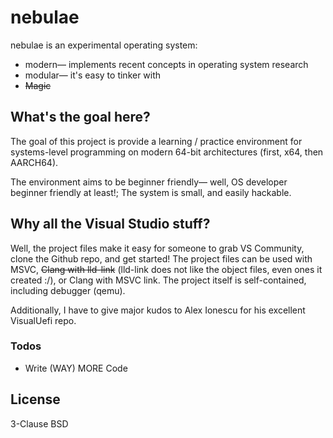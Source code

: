 # nebulae

nebulae is an experimental operating system:

  - modern&mdash; implements recent concepts in operating system research
  - modular&mdash; it's easy to tinker with
  - ~~Magic~~

## What's the goal here?

The goal of this project is provide a learning / practice environment for systems-level programming on modern 64-bit architectures (first, x64, then AARCH64).

The environment aims to be beginner friendly&mdash; well, OS developer beginner friendly at least!; The system is small, and easily hackable.

## Why all the Visual Studio stuff?

Well, the project files make it easy for someone to grab VS Community, clone the Github repo, and get started!  The project files can be used with MSVC, ~~Clang with lld-link~~ (lld-link does not like the object files, even ones it created :/), or Clang with MSVC link.  The project itself is self-contained, including debugger (qemu).

Additionally, I have to give major kudos to Alex Ionescu for his excellent VisualUefi repo. 
 
### Todos

 - Write (WAY) MORE Code

License
----

3-Clause BSD
